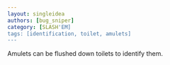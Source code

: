 ```yaml
---
layout: singleidea
authors: [bug_sniper]
category: [SLASH'EM]
tags: [identification, toilet, amulets]
---
```

Amulets can be flushed down toilets to identify them.
